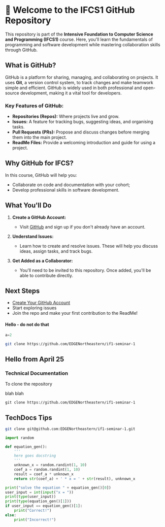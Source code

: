 # 👋 Welcome to the IFCS1 GitHub Repository

This repository is part of the **Intensive Foundation to Computer Science and Programming (IFCS1)** course. Here, you'll learn the fundamentals of programming and software development while mastering collaboration skills through GitHub. 

## What is GitHub?

GitHub is a platform for sharing, managing, and collaborating on projects. It uses **Git**, a version control system, to track changes and make teamwork simple and efficient. GitHub is widely used in both professional and open-source development, making it a vital tool for developers.

### Key Features of GitHub:
- **Repositories (Repos):** Where projects live and grow.
- **Issues:** A feature for tracking bugs, suggesting ideas, and organising tasks.
- **Pull Requests (PRs):** Propose and discuss changes before merging them into the main project.
- **ReadMe Files:** Provide a welcoming introduction and guide for using a project.

## Why GitHub for IFCS?

In this course, GitHub will help you:
- Collaborate on code and documentation with your cohort;
- Develop professional skills in software development.

## What You'll Do

1. **Create a GitHub Account:**  
   - Visit [GitHub](https://github.com/) and sign up if you don't already have an account.

2. **Understand Issues:**  
   - Learn how to create and resolve issues. These will help you discuss ideas, assign tasks, and track bugs.

3. **Get Added as a Collaborator:**  
   - You'll need to be invited to this repository. Once added, you'll be able to contribute directly.

## Next Steps
- [Create Your GitHub Account](https://github.com/)  
- Start exploring issues  
- Join the repo and make your first contribution to the ReadMe!

#### Hello - do not do that

```python
a=2
```


```bash
git clone https://github.com/EDGENortheastern/if1-seminar-1
```

## Hello from April 25

### Technical Documentation 

To clone the repository

blah blah

```
git clone https://github.com/EDGENortheastern/if1-seminar-1
```

## TechDocs Tips

```bash
git clone git@github.com:EDGENortheastern/if1-seminar-1.git
```

```python
import random

def equation_gen():
    '''
    here goes docstring
    '''
    unknown_x = random.randint(1, 10)
    coef_a = random.randint(1, 10)
    result = coef_a * unknown_x
    return str(coef_a) + ' * x = ' + str(result), unknown_x

print("solve the equation " + equation_gen()[0])
user_input = int(input("x = "))
print(type(user_input))
print(type(equation_gen()[1]))
if user_input == equation_gen()[1]:
    print("Correct!")
else:
    print("Incorrect!")
```

